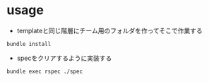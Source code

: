 # usage
- templateと同じ階層にチーム用のフォルダを作ってそこで作業する
```
bundle install
```
- specをクリアするように実装する
```
bundle exec rspec ./spec     
```
